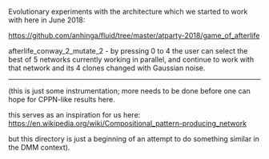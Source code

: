 Evolutionary experiments with the architecture which we started to work with here in June 2018:

https://github.com/anhinga/fluid/tree/master/atparty-2018/game_of_afterlife

afterlife_conway_2_mutate_2 - by pressing 0 to 4 the user can select the best of 5 networks
currently working in parallel, and continue to work with that network and its 4 clones changed with Gaussian noise.

---

(this is just some instrumentation; more needs to be done before one can hope for CPPN-like results here.

this serves as an inspiration for us here: https://en.wikipedia.org/wiki/Compositional_pattern-producing_network

but this directory is just a beginning of an attempt to do something similar in the DMM context).
